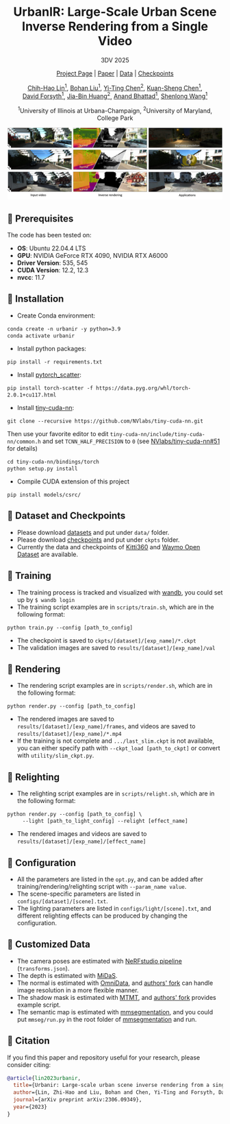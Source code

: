 <h1 align="center"> UrbanIR: Large-Scale Urban Scene </br> Inverse Rendering from a Single Video</h1>
<p align="center">3DV 2025</p>
<p align="center"><a href="https://urbaninverserendering.github.io/" target="_blank">Project Page</a> | <a href="https://arxiv.org/abs/2306.09349" target="_blank">Paper</a> | <a href="https://uofi.box.com/s/c6ocdrqktrbah661cmvw9njcfqu24ric" target="_blank">Data</a> | <a href="https://uofi.box.com/s/4e4ud4dwgwfqwoytz66emywauyrneqxz" target="_blank">Checkpoints</a></p>

<!-- ### [Project Page](https://urbaninverserendering.github.io/) | [Paper](https://arxiv.org/abs/2306.09349) | [Data](https://uofi.box.com/s/c6ocdrqktrbah661cmvw9njcfqu24ric) | [Checkpoints](https://uofi.box.com/s/4e4ud4dwgwfqwoytz66emywauyrneqxz) -->

<p align="center"><a href="https://chih-hao-lin.github.io/" target="_blank">Chih-Hao Lin<sup>1</sup></a>, <a href="https://www.linkedin.com/in/bohanliu524/?locale=en_US" target="_blank">Bohan Liu<sup>1</sup></a>, <a href="https://jamie725.github.io/website/" target="_blank">Yi-Ting Chen<sup>2</sup></a>, <a href="https://www.linkedin.com/in/kuanshengchen" target="_blank">Kuan-Sheng Chen<sup>1</sup></a>, </br> <a href="http://luthuli.cs.uiuc.edu/~daf/" target="_blank">David Forsyth<sup>1</sup></a>, <a href="https://jbhuang0604.github.io/" target="_blank">Jia-Bin Huang<sup>2</sup></a>, <a href="https://anandbhattad.github.io/" target="_blank">Anand Bhattad<sup>1</sup></a>, <a href="https://shenlong.web.illinois.edu/" target="_blank">Shenlong Wang<sup>1</sup></a></p>

<p align="center"> <sup>1</sup>University of Illinois at Urbana-Champaign, <sup>2</sup>University of Maryland, College Park</p>


![teaser](docs/images/teaser.jpg)

## 🔦 Prerequisites
The code has been tested on:
- **OS**: Ubuntu 22.04.4 LTS
- **GPU**: NVIDIA GeForce RTX 4090, NVIDIA RTX A6000
- **Driver Version**: 535, 545
- **CUDA Version**: 12.2, 12.3
- **nvcc**: 11.7

## 🔦 Installation
- Create Conda environment:
```
conda create -n urbanir -y python=3.9
conda activate urbanir
```
- Install python packages:
```
pip install -r requirements.txt
```
- Install [pytorch_scatter](https://github.com/rusty1s/pytorch_scatter):
```
pip install torch-scatter -f https://data.pyg.org/whl/torch-2.0.1+cu117.html
```
- Install [tiny-cuda-nn](https://github.com/NVlabs/tiny-cuda-nn):
```
git clone --recursive https://github.com/NVlabs/tiny-cuda-nn.git
```
Then use your favorite editor to edit `tiny-cuda-nn/include/tiny-cuda-nn/common.h` and set `TCNN_HALF_PRECISION` to `0` (see [NVlabs/tiny-cuda-nn#51](https://github.com/NVlabs/tiny-cuda-nn/issues/51) for details)
```
cd tiny-cuda-nn/bindings/torch
python setup.py install
```
- Compile CUDA extension of this project
```
pip install models/csrc/
```

## 🔦 Dataset and Checkpoints
- Please download [datasets](https://uofi.box.com/s/c6ocdrqktrbah661cmvw9njcfqu24ric) and put under `data/` folder.
- Please download [checkpoints](https://uofi.box.com/s/4e4ud4dwgwfqwoytz66emywauyrneqxz) and put under `ckpts` folder.
- Currently the data and checkpoints of [Kitti360](https://www.cvlibs.net/datasets/kitti-360/) and [Waymo Open Dataset](https://waymo.com/open/) are available.

## 🔦 Training
- The training process is tracked and visualized with [wandb](https://github.com/wandb/wandb), you could set up by `$ wandb login`
- The training script examples are in `scripts/train.sh`, which are in the following format:
```
python train.py --config [path_to_config]
```
- The checkpoint is saved to `ckpts/[dataset]/[exp_name]/*.ckpt`
- The validation images are saved to `results/[dataset]/[exp_name]/val`

## 🔦 Rendering
- The rendering script examples are in `scripts/render.sh`, which are in the following format:
```
python render.py --config [path_to_config]
```
- The rendered images are saved to `results/[dataset]/[exp_name]/frames`, and videos are saved to `results/[dataset]/[exp_name]/*.mp4`
- If the training is not complete and `.../last_slim.ckpt` is not available, you can either specify path with `--ckpt_load [path_to_ckpt]` or convert with `utility/slim_ckpt.py`.

## 🔦 Relighting
- The relighting script examples are in `scripts/relight.sh`, which are in the following format:
```
python render.py --config [path_to_config] \
     --light [path_to_light_config] --relight [effect_name]
```
- The rendered images and videos are saved to `results/[dataset]/[exp_name]/[effect_name]`

## 🔦 Configuration
- All the parameters are listed in the `opt.py`, and can be added after training/rendering/relighting script with `--param_name value`.
- The scene-specific parameters are listed in `configs/[dataset]/[scene].txt`.
- The lighting parameters are listed in `configs/light/[scene].txt`, and different relighting effects can be produced by changing the configuration.

## 🔦 Customized Data
- The camera poses are estimated with [NeRFstudio pipeline](https://docs.nerf.studio/quickstart/custom_dataset.html) (`transforms.json`).
- The depth is estimated with [MiDaS](https://github.com/isl-org/MiDaS).
- The normal is estimated with [OmniData](https://github.com/EPFL-VILAB/omnidata), and [authors' fork](https://github.com/zhihao-lin/omnidata) can handle image resolution in a more flexible manner.
- The shadow mask is estimated with [MTMT](https://github.com/eraserNut/MTMT), and [authors' fork](https://github.com/zhihao-lin/MTMT) provides example script.
- The semantic map is estimated with [mmsegmentation](https://github.com/open-mmlab/mmsegmentation), and you could put `mmseg/run.py` in the root folder of [mmsegmentation](https://github.com/open-mmlab/mmsegmentation) and run.


## 🔦 Citation
If you find this paper and repository useful for your research, please consider citing: 
```bibtex
@article{lin2023urbanir,
  title={Urbanir: Large-scale urban scene inverse rendering from a single video},
  author={Lin, Zhi-Hao and Liu, Bohan and Chen, Yi-Ting and Forsyth, David and Huang, Jia-Bin and Bhattad, Anand and Wang, Shenlong},
  journal={arXiv preprint arXiv:2306.09349},
  year={2023}
}
```